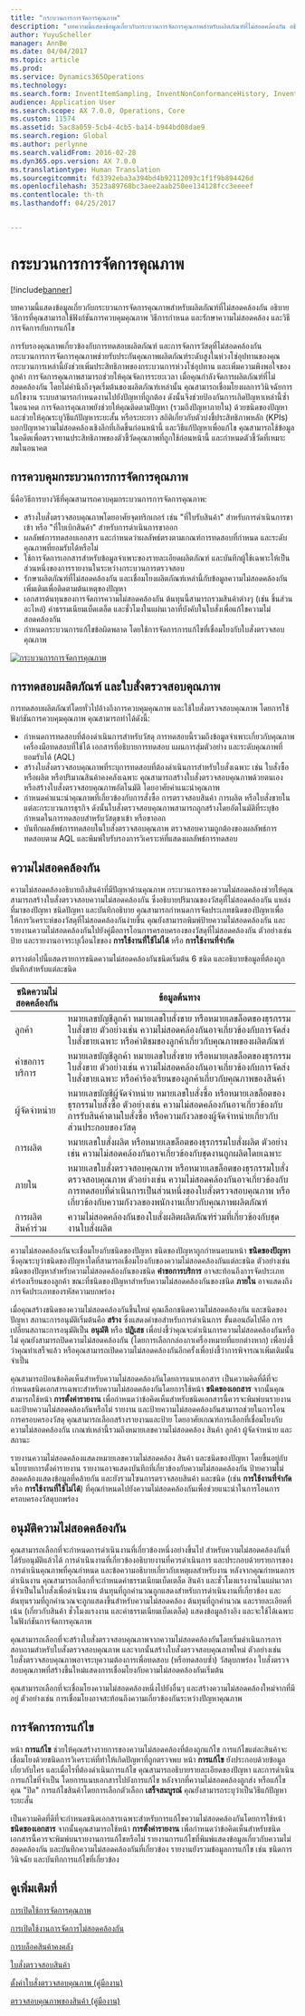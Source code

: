 ```yaml
---
title: "กระบวนการการจัดการคุณภาพ"
description: "บทความนี้แสดงข้อมูลเกี่ยวกับกระบวนการจัดการคุณภาพสำหรับผลิตภัณฑ์ที่ไม่สอดคล้องกัน อธิบายวิธีการที่คุณสามารถใช้ฟังก์ชันการควบคุมคุณภาพ วิธีการกำหนด และรักษาความไม่สอดคล้อง และวิธีการจัดการกับการแก้ไข"
author: YuyuScheller
manager: AnnBe
ms.date: 04/04/2017
ms.topic: article
ms.prod: 
ms.service: Dynamics365Operations
ms.technology: 
ms.search.form: InventItemSampling, InventNonConformanceHistory, InventNonConformanceTable, InventQualityOrderLineResults, InventQualityOrderTable, InventTestCorrection, InventTestDiagnosticType, InventTestInstrument, InventTestReportSetup, InventTestTable
audience: Application User
ms.search.scope: AX 7.0.0, Operations, Core
ms.custom: 11574
ms.assetid: 5ac8a059-5cb4-4cb5-ba14-b944bd08dae9
ms.search.region: Global
ms.author: perlynne
ms.search.validFrom: 2016-02-28
ms.dyn365.ops.version: AX 7.0.0
ms.translationtype: Human Translation
ms.sourcegitcommit: fd3392eba3a394bd4b92112093c1f1f9b894426d
ms.openlocfilehash: 3523a89768bc3aee2aab250ee134128fcc3eeeef
ms.contentlocale: th-th
ms.lasthandoff: 04/25/2017


---
```


# <a name="quality-management-processes"></a>กระบวนการการจัดการคุณภาพ

[!include[banner](../includes/banner.md)]


บทความนี้แสดงข้อมูลเกี่ยวกับกระบวนการจัดการคุณภาพสำหรับผลิตภัณฑ์ที่ไม่สอดคล้องกัน อธิบายวิธีการที่คุณสามารถใช้ฟังก์ชันการควบคุมคุณภาพ วิธีการกำหนด และรักษาความไม่สอดคล้อง และวิธีการจัดการกับการแก้ไข

การรับรองคุณภาพเกี่ยวข้องกับการทดสอบผลิตภัณฑ์ และการจัดการวัสดุที่ไม่สอดคล้องกัน กระบวนการการจัดการคุณภาพช่วยรับประกันคุณภาพผลิตภัณฑ์ระดับสูงในห่วงโซ่อุปทานของคุณ กระบวนการเหล่านี้ยังช่วยเพิ่มประสิทธิภาพของกระบวนการห่วงโซ่อุปทาน และเพิ่มความพึงพอใจของลูกค้า การจัดการคุณภาพสามารถช่วยให้คุณจัดการระยะเวลา เมื่อคุณกำลังจัดการผลิตภัณฑ์ที่ไม่สอดคล้องกัน โดยไม่คำนึงถึงจุดเริ่มต้นของผลิตภัณฑ์เหล่านั้น คุณสามารถเชื่อมโยงผลการวินิจฉัยการแก้ไขงาน ระบบสามารถกำหนดงานไปยังปัญหาที่ถูกต้อง ดังนั้นจึงช่วยป้องกันการเกิดปัญหาเหล่านี้ซ้ำในอนาคต การจัดการคุณภาพยังช่วยให้คุณติดตามปัญหา (รวมถึงปัญหาภายใน) ด้วยชนิดของปัญหา และช่วยให้คุณระบุวิธีแก้ปัญหาระยะสั้น หรือระยะยาว สถิติเกี่ยวกับตัวบ่งชี้ประสิทธิภาพหลัก (KPIs) บอกปัญหาความไม่สอดคล้องเชิงลึกที่เกิดขึ้นก่อนหน้านี้ และวิธีแก้ปัญหาเพื่อแก้ไข คุณสามารถใช้ข้อมูลในอดีตเพื่อตรวจทานประสิทธิภาพของตัวชี้วัดคุณภาพที่ถูกใช้ก่อนหน้านี้ และกำหนดตัวชี้วัดที่เหมาะสมในอนาคต

## <a name="controlling-the-quality-management-process"></a>การควบคุมกระบวนการการจัดการคุณภาพ
นี่คือวิธีการบางวิธีที่คุณสามารถควบคุมกระบวนการการจัดการคุณภาพ:

-   สร้างใบสั่งตรวจสอบคุณภาพโดยอาศัยจุดทริกเกอร์ เช่น "ที่ใบรับสินค้า" สำหรับการดำเนินการขาเข้า หรือ "ที่ใบเบิกสินค้า" สำหรับการดำเนินการขาออก
-   ผลลัพธ์การทดสอบเอกสาร และกำหนดว่าผลลัพธ์ตรงตามเกณฑ์การทดสอบที่กำหนด และระดับคุณภาพที่ยอมรับได้หรือไม่
-   ใช้การจัดการเอกสารสำหรับข้อมูลจำเพาะของรายละเอียดผลิตภัณฑ์ และบันทึกผู้ใช้เฉพาะให้เป็นส่วนหนึ่งของการรายงานในระหว่างกระบวนการตรวจสอบ
-   รักษาผลิตภัณฑ์ที่ไม่สอดคล้องกัน และเชื่อมโยงผลิตภัณฑ์เหล่านี้กับข้อมูลความไม่สอดคล้องกันเพิ่มเติมเพื่อติดตามต้นเหตุของปัญหา
-   เอกสารต้นทุนของการจัดการความไม่สอดคล้องกัน ต้นทุนนี้สามารถรวมสินค้าต่างๆ (เช่น ชิ้นส่วนอะไหล่) ค่าธรรมเนียมเบ็ดเตล็ด และชั่วโมงในแผ่นเวลาที่บังคับในใบสั่งเพื่อแก้ไขความไม่สอดคล้องกัน
-   กำหนดกระบวนการแก้ไขข้อผิดพลาด โดยใช้การจัดการการแก้ไขที่เชื่อมโยงกับใบสั่งตรวจสอบคุณภาพ

[![กระบวนการการจัดการคุณภาพ](./media/quality-management-process-diagram.png)](./media/quality-management-process-diagram.png)  

## <a name="product-testing-and-quality-orders"></a>การทดสอบผลิตภัณฑ์ และใบสั่งตรวจสอบคุณภาพ
การทดสอบผลิตภัณฑ์โดยทั่วไปอ้างถึงการควบคุมคุณภาพ และใช้ใบสั่งตรวจสอบคุณภาพ โดยการใช้ฟังก์ชันการควบคุมคุณภาพ คุณสามารถทำได้ดังนี้:

-   กำหนดการทดสอบที่ต้องดำเนินการสำหรับวัสดุ การทดสอบนี้รวมถึงข้อมูลจำเพาะเกี่ยวกับคุณภาพ เครื่องมือทดสอบที่ใช้ได้ เอกสารที่อธิบายการทดสอบ แผนการสุ่มตัวอย่าง และระดับคุณภาพที่ยอมรับได้ (AQL)
-   สร้างใบสั่งตรวจสอบคุณภาพที่ระบุการทดสอบที่ต้องดำเนินการสำหรับใบสั่งเฉพาะ เช่น ใบสั่งซื้อหรือผลิต หรือปริมาณสินค้าคงคลังเฉพาะ คุณสามารถสร้างใบสั่งตรวจสอบคุณภาพด้วยตนเอง หรือสร้างใบสั่งตรวจสอบคุณภาพอัตโนมัติ โดยอาศัยคำแนะนำคุณภาพ
-   กำหนดคำแนะนำคุณภาพที่เกี่ยวข้องกับการสั่งซื้อ การตรวจสอบสินค้า การผลิต หรือใบสั่งขายในแต่ละกระบวนการธุรกิจ ดังนั้นใบสั่งตรวจสอบคุณภาพสามารถถูกสร้างโดยอัตโนมัติที่ระบุข้อกำหนดในการทดสอบสำหรับวัสดุขาเข้า หรือขาออก
-   บันทึกผลลัพธ์การทดสอบในใบสั่งตรวจสอบคุณภาพ ตรวจสอบความถูกต้องของผลลัพธ์การทดสอบตาม AQL และพิมพ์ใบรับรองการวิเคราะห์ที่แสดงผลลัพธ์การทดสอบ

## <a name="nonconformance"></a>ความไม่สอดคล้องกัน
ความไม่สอดคล้องอธิบายถึงสินค้าที่มีปัญหาด้านคุณภาพ กระบวนการของความไม่สอดคล้องช่วยให้คุณสามารถสร้างใบสั่งตรวจสอบความไม่สอดคล้องกัน ซึ่งอธิบายปริมาณของวัสดุที่ไม่สอดคล้องกัน แหล่งที่มาของปัญหา ชนิดปัญหา และบันทึกอธิบาย คุณสามารถกำหนดการจัดประเภทชนิดของปัญหาเพื่อให้การวิเคราะห์ของวัสดุที่ไม่สอดคล้องกันง่ายขึ้น คุณยังสามารถพิมพ์ป้ายความไม่สอดคล้องกัน และรายงานความไม่สอดคล้องกันไปยังคู่มือการโอนการครอบครองของวัสดุที่ไม่สอดคล้องกัน ตัวอย่างเช่น ป้าย และรายงานอาจระบุเงื่อนไขของ **การใช้งานที่ใช้ไม่ได้** หรือ **การใช้งานที่จำกัด** 

ตารางต่อไปนี้แสดงรายการชนิดความไม่สอดคล้องกันชนิดเริ่มต้น 6 ชนิด และอธิบายข้อมูลที่ต้องถูกบันทึกสำหรับแต่ละชนิด

| ชนิดความไม่สอดคล้องกัน   | ข้อมูลต้นทาง                                                                                                                                                                                                                          |
|-----------------------|---------------------------------------------------------------------------------------------------------------------------------------------------------------------------------------------------------------------------------------------|
| ลูกค้า              | หมายเลขบัญชีลูกค้า หมายเลขใบสั่งขาย หรือหมายเลขล็อตของธุรกรรมใบสั่งขาย ตัวอย่างเช่น ความไม่สอดคล้องกันอาจเกี่ยวข้องกับการจัดส่งใบสั่งขายเฉพาะ หรือคำติชมของลูกค้าเกี่ยวกับคุณภาพของผลิตภัณฑ์       |
| คำขอการบริการ       | หมายเลขบัญชีลูกค้า หมายเลขใบสั่งขาย หรือหมายเลขล็อตของธุรกรรมใบสั่งขาย ตัวอย่างเช่น ความไม่สอดคล้องกันอาจเกี่ยวข้องกับการจัดส่งใบสั่งขายเฉพาะ หรือคำร้องเรียนของลูกค้าเกี่ยวกับคุณภาพของสินค้า     |
| ผู้จัดจำหน่าย                | หมายเลขบัญชีผู้จัดจำหน่าย หมายเลขใบสั่งซื้อ หรือหมายเลขล็อตของธุรกรรมใบสั่งซื้อ ตัวอย่างเช่น ความไม่สอดคล้องกันอาจเกี่ยวข้องกับการรับสินค้าตามใบสั่งซื้อ หรือความกังวลของผู้จัดจำหน่ายเกี่ยวกับส่วนประกอบของวัสดุ |
| การผลิต            | หมายเลขใบสั่งผลิต หรือหมายเลขล็อตของธุรกรรมใบสั่งผลิต ตัวอย่างเช่น ความไม่สอดคล้องกันอาจเกี่ยวข้องกับชุดงานถูกผลิตโดยเฉพาะ                                                                      |
| ภายใน              | หมายเลขใบสั่งตรวจสอบคุณภาพ หรือหมายเลขล็อตของธุรกรรมใบสั่งตรวจสอบคุณภาพ ตัวอย่างเช่น ความไม่สอดคล้องกันอาจเกี่ยวข้องกับการทดสอบที่ดำเนินการเป็นส่วนหนึ่งของใบสั่งตรวจสอบคุณภาพ หรือเกี่ยวข้องกับความกังวลของพนักงานเกี่ยวกับคุณภาพผลิตภัณฑ์     |
| การผลิตสินค้าร่วม | ความไม่สอดคล้องกันของใบสั่งผลิตผลิตภัณฑ์ร่วมที่เกี่ยวข้องกับชุดงานใบสั่งผลิต                                                                                                                                                    |

ความไม่สอดคล้องกันจะเชื่อมโยงกับชนิดของปัญหา ชนิดของปัญหาถูกกำหนดบนหน้า **ชนิดของปัญหา** ซึ่งคุณระบุว่าชนิดของปัญหาใดที่สามารถเชื่อมโยงกับของความไม่สอดคล้องกันแต่ละชนิด ตัวอย่างเช่น ชนิดของปัญหาสำหรับความไม่สอดคล้องกันของชนิด **คำขอการบริการ** อาจสะท้อนถึงการจัดประเภทคำร้องเรียนของลูกค้า ขณะที่ชนิดของปัญหาสำหรับความไม่สอดคล้องกันของชนิด **ภายใน** อาจแสดงถึงการจัดประเภทของรหัสความบกพร่อง 

เมื่อคุณสร้างชนิดของความไม่สอดคล้องกันขึ้นใหม่ คุณเลือกชนิดความไม่สอดคล้องกัน และชนิดของปัญหา สถานะการอนุมัติเริ่มต้นคือ **สร้าง** ซึ่งแสดงคำขอสำหรับการดำเนินการ ขั้นตอนถัดไปคือ การเปลี่ยนสถานะการอนุมัติเป็น **อนุมัติ** หรือ **ปฏิเสธ** เพื่อบ่งชี้ว่าคุณจะดำเนินการความไม่สอดคล้องกันหรือไม่ คุณยังสามารถปิดความไม่สอดคล้องกัน (โดยการเลือกกล่องกาเครื่องหมายที่แยกต่างหาก) เพื่อบ่งชี้ว่าคุณทำเสร็จแล้ว หรือคุณสามารถเปิดความไม่สอดคล้องกันอีกครั้งเพื่อบ่งชี้ว่าการพิจารณาเพิ่มเติมนั้นจำเป็น 

คุณสามารถป้อนข้อคิดเห็นสำหรับความไม่สอดคล้องกันโดยการแนบเอกสาร เป็นความคิดที่ดีที่จะกำหนดชนิดเอกสารเฉพาะสำหรับความไม่สอดคล้องกันโดยการใช้หน้า **ชนิดของเอกสาร** จากนั้นคุณสามารถใช้หน้า **การตั้งค่ารายงาน** เพื่อกำหนดว่าข้อคิดเห็นสำหรับชนิดเอกสารนี้ควรจะพิมพ์บนรายงาน และป้ายความไม่สอดคล้องกันหรือไม่ รายงาน และป้ายความไม่สอดคล้องกันสามารถช่วยในการโอนการครอบครองวัสดุ คุณสามารถเลือกสร้างรายงานและป้าย โดยอาศัยเกณฑ์การเลือกที่เชื่อมโยงกับความไม่สอดคล้องกัน เกณฑ์เหล่านี้รวมถึงหมายเลขความไม่สอดคล้อง สินค้า ลูกค้า ผู้จัดจำหน่าย และสถานะ 

รายงานความไม่สอดคล้องแสดงหมายเลขความไม่สอดคล้อง สินค้า และชนิดของปัญหา โดยขึ้นอยู่กับนโยบายการตั้งค่ารายงาน รายงานอาจแสดงบันทึกที่เกี่ยวข้องกับความไม่สอดคล้องกัน ป้ายความไม่สอดคล้องแสดงข้อมูลที่คล้ายกัน และยังรวมโซนการตรวจสอบสินค้า และชนิด (เช่น **การใช้งานที่จำกัด** หรือ **การใช้งานที่ใช้ไม่ได้**) ที่คุณกำหนดไปยังความไม่สอดคล้องกันเพื่อช่วยแนะนำในการโอนการครอบครองวัสดุบกพร่อง

## <a name="approved-nonconformance"></a>อนุมัติความไม่สอดคล้องกัน
คุณสามารถเลือกที่จะกำหนดการดำเนินงานที่เกี่ยวข้องหนึ่งอย่างขึ้นไป สำหรับความไม่สอดคล้องกันที่ได้รับอนุมัติแล้วได้  การดำเนินงานที่เกี่ยวข้องอธิบายงานที่ควรดำเนินการ และประกอบด้วยรายการของการดำเนินคุณภาพที่คุณกำหนด และข้อความอธิบายเกี่ยวกับเหตุผลสำหรับงาน หลังจากคุณกำหนดการดำเนินงาน คุณสามารถเลือกที่จะกำหนดค่าธรรมเนียมเบ็ดเตล็ด สินค้า และชั่วโมงแรงงานในแผ่นเวลาที่จำเป็นในใบสั่งเพื่อดำเนินงาน ต้นทุนที่ถูกคำนวณถูกแสดงสำหรับการดำเนินงานที่เกี่ยวข้อง และต้นทุนรวมที่ถูกคำนวณจะถูกแสดงขึ้นสำหรับความไม่สอดคล้อง ต้นทุนที่ถูกคำนวณ และรายละเอียดที่เน้น (เกี่ยวกับสินค้า ชั่วโมงแรงงาน และค่าธรรมเนียมเบ็ดเตล็ด) แสดงข้อมูลอ้างอิง และจะใช้ได้เฉพาะในฟังก์ชันการจัดการคุณภาพ 

คุณสามารถเลือกที่จะสร้างใบสั่งตรวจสอบคุณภาพจากความไม่สอดคล้องกันโดยเริ่มดำเนินการการสอบถามสำหรับใบสั่งตรวจสอบคุณภาพ และจากนั้นสร้างใบสั่งตรวจสอบคุณภาพใหม่ ตัวอย่างเช่น ใบสั่งตรวจสอบคุณภาพอาจระบุความต้องการเพื่อทดสอบ (หรือทดสอบซ้ำ) วัสดุบกพร่อง ใบสั่งตรวจสอบคุณภาพที่สร้างขึ้นใหม่แสดงการเชื่อมโยงกับความไม่สอดคล้องกันเริ่มต้น 

คุณสามารถเลือกที่จะเชื่อมโยงความไม่สอดคล้องหนึ่งไปยังอื่นๆ และสร้างความไม่สอดคล้องใหม่จากที่มีอยู่ ตัวอย่างเช่น การเชื่อมโยงอาจสะท้อนถึงความเกี่ยวข้องกันระหว่างปัญหาคุณภาพ

## <a name="correction-handling"></a>การจัดการการแก้ไข
หน้า **การแก้ไข** ช่วยให้คุณสร้างรายการของความไม่สอดคล้องที่ต้องถูกแก้ไข การแก้ไขแต่ละสินค้าจะเชื่อมโยงด้วยชนิดการวิเคราะห์ที่ทำให้เกิดปัญหาที่ถูกตรวจพบ หน้า **การแก้ไข** ยังประกอบด้วยข้อมูลเกี่ยวกับใคร และเมื่อไรที่ต้องดำเนินการแก้ไข คุณสามารถอธิบายรายละเอียดของปัญหา และการดำเนินการแก้ไขที่จำเป็น โดยการแนบเอกสารไปยังการแก้ไข หลังจากที่ความไม่สอดคล้องถูกส่ง หรือแก้ไข คุณ "ปิด" การแก้ไขสินค้าโดยการเลือกตัวเลือก **เสร็จสมบูรณ์** คุณยังสามารถระบุว่าเป็นวิธีแก้ปัญหาระยะสั้น 

เป็นความคิดที่ดีที่จะกำหนดชนิดเอกสารเฉพาะสำหรับการแก้ไขความไม่สอดคล้องกันโดยการใช้หน้า **ชนิดของเอกสาร** จากนั้นคุณสามารถใช้หน้า **การตั้งค่ารายงาน** เพื่อกำหนดว่าข้อคิดเห็นสำหรับชนิดเอกสารนี้ควรจะพิมพ์บนรายงานการแก้ไขหรือไม่ รายงานการแก้ไขที่พิมพ์แสดงข้อมูลเกี่ยวกับความไม่สอดคล้องกัน และบันทึกความไม่สอดคล้องกันที่เกี่ยวข้อง รายงานยังรวมข้อมูลการแก้ไข เช่น ชนิดการวินิจฉัย และบันทึกการแก้ไขที่เกี่ยวข้อง

<a name="see-also"></a>ดูเพิ่มเติมที่
--------

[การเปิดใช้การจัดการคุณภาพ](enable-quality-management.md)

[การเปิดใช้งานการจัดการไม่สอดคล้องกัน](enable-nonconformance-management.md)

[การบล็อคสินค้าคงคลัง](inventory-blocking.md)

[ใบสั่งตรวจสอบสินค้า](quarantine-orders.md)

[ตั้งค่าใบสั่งตรวจสอบคุณภาพ (คู่มืองาน)](http://ax.help.dynamics.com/en/wiki/set-up-quality-orders/)

[ตรวจสอบคุณภาพของสินค้า (คู่มืองาน)](https://ax.help.dynamics.com/en/wiki/inspect-the-quality-of-goods/)




